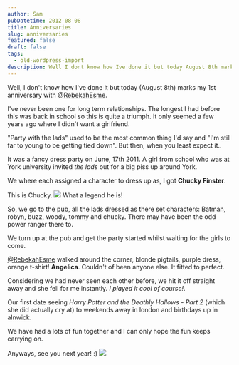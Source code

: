 ```yaml
---
author: Sam
pubDatetime: 2012-08-08
title: Anniversaries
slug: anniversaries
featured: false
draft: false
tags:
  - old-wordpress-import
description: Well I dont know how Ive done it but today August 8th marks my 1st anniversary with RebekahEsme
---
```


Well, I don't know how I've done it but today (August 8th) marks my 1st anniversary with [@RebekahEsme](http://rebekahesme.com).

I've never been one for long term relationships. The longest I had before this was back in school so this is quite a triumph. It only seemed a few years ago where I didn't want a girlfriend. 

"Party with the lads" used to be the most common thing I'd say and "I'm still far to young to be getting tied down". But then, when you least expect it..

It was a fancy dress party on June, 17th 2011. A girl from school who was at York university invited *the lads* out for a big piss up around York. 

We where each assigned a character to dress up as, I got **Chucky Finster**.

This is Chucky.
![](http://3.bp.blogspot.com/_zMSn-zREtKs/TNxHCiye0MI/AAAAAAAAAL0/5MJk8_XQStA/s1600/charles_crandall_chuckie_finster_jr_3.jpg)
What a legend he is!

So, we go to the pub, all the lads dressed as there set characters: Batman, robyn, buzz, woody, tommy and chucky. There may have been the odd power ranger there to. 

We turn up at the pub and get the party started whilst waiting for the girls to come. 

[@RebekahEsme](http://rebekahesme.com) walked around the corner, blonde pigtails, purple dress, orange t-shirt! **Angelica**. Couldn't of been anyone else. It fitted to perfect. 

Considering we had never seen each other before, we hit it off straight away and she fell for me instantly. *I played it cool of course!*.

Our first date seeing *Harry Potter and the Deathly Hallows - Part 2* (which she did actually cry at) to weekends away in london and birthdays up in alnwick. 

We have had a lots of fun together and I can only hope the fun keeps carrying on.  

Anyways, see you next year! :)
[![](https://blog.bonxy.net/wp-content/uploads/2012/08/FacebookHomescreenImage1.jpg)](https://blog.bonxy.net/wp-content/uploads/2012/08/FacebookHomescreenImage1.jpg)